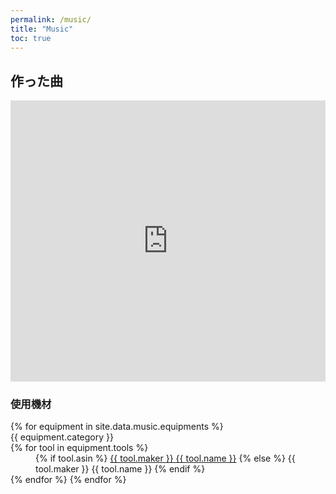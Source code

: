 ```yaml
---
permalink: /music/
title: "Music"
toc: true
---
```


## 作った曲

<iframe width="100%" height="450" scrolling="no" frameborder="no" src="https://w.soundcloud.com/player/?url=https%3A//api.soundcloud.com/users/40540645&amp;color=%23368a56&amp;auto_play=false&amp;hide_related=false&amp;show_comments=true&amp;show_user=true&amp;show_reposts=false&amp;show_teaser=true"></iframe>

### 使用機材

<dl>
  {% for equipment in site.data.music.equipments %}
    <dt>{{ equipment.category }}</dt>
    {% for tool in equipment.tools %}
      <dd>
        {% if tool.asin %}
          <a href="https://www.amazon.co.jp/dp/{{ tool.asin }}?tag=sankichi92-22" target="_blank">{{ tool.maker }} {{ tool.name }}</a>
        {% else %}
          {{ tool.maker }} {{ tool.name }}
        {% endif %}
      </dd>
    {% endfor %}
  {% endfor %}
</dl>
